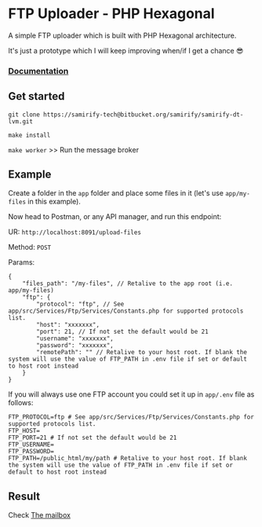 # FTP Uploader - PHP Hexagonal
A simple FTP uploader which is built with PHP Hexagonal architecture.

It's just a prototype which I will keep improving when/if I get a chance 😎

### [Documentation](app/README.md)

## Get started
```git clone https://samirify-tech@bitbucket.org/samirify/samirify-dt-lvm.git```

`make install` 

`make worker` >> Run the message broker

## Example

Create a folder in the `app` folder and place some files in it (let's use `app/my-files` in this example).

Now head to Postman, or any API manager, and run this endpoint:

UR: `http://localhost:8091/upload-files`

Method: `POST`

Params:
```
{
    "files_path": "/my-files", // Retalive to the app root (i.e. app/my-files)
    "ftp": {
        "protocol": "ftp", // See app/src/Services/Ftp/Services/Constants.php for supported protocols list.
        "host": "xxxxxxx",
        "port": 21, // If not set the default would be 21
        "username": "xxxxxxx",
        "password": "xxxxxxx",
        "remotePath": "" // Retalive to your host root. If blank the system will use the value of FTP_PATH in .env file if set or default to host root instead
    }
}
```

If you will always use one FTP account you could set it up in `app/.env` file as follows:
```
FTP_PROTOCOL=ftp # See app/src/Services/Ftp/Services/Constants.php for supported protocols list.
FTP_HOST=
FTP_PORT=21 # If not set the default would be 21
FTP_USERNAME=
FTP_PASSWORD=
FTP_PATH=/public_html/my/path # Retalive to your host root. If blank the system will use the value of FTP_PATH in .env file if set or default to host root instead
```

## Result
Check [The mailbox](http://localhost:8092/)